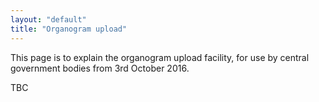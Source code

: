 ```yaml
---
layout: "default"
title: "Organogram upload"
---
```


This page is to explain the organogram upload facility, for use by central government bodies from 3rd October 2016.

TBC
